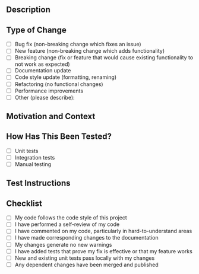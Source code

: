 ## Description
<!-- Provide a clear and concise description of your changes -->

## Type of Change
<!-- What type of change does your PR introduce? -->
- [ ] Bug fix (non-breaking change which fixes an issue)
- [ ] New feature (non-breaking change which adds functionality)
- [ ] Breaking change (fix or feature that would cause existing functionality to not work as expected)
- [ ] Documentation update
- [ ] Code style update (formatting, renaming)
- [ ] Refactoring (no functional changes)
- [ ] Performance improvements
- [ ] Other (please describe):

## Motivation and Context
<!-- Why is this change required? What problem does it solve? -->

## How Has This Been Tested?
<!-- Please describe how you tested your changes -->
- [ ] Unit tests
- [ ] Integration tests
- [ ] Manual testing

## Test Instructions
<!-- Please describe the tests that you ran to verify your changes -->

## Checklist
<!-- Put an x in the boxes that apply -->
- [ ] My code follows the code style of this project
- [ ] I have performed a self-review of my code
- [ ] I have commented on my code, particularly in hard-to-understand areas
- [ ] I have made corresponding changes to the documentation
- [ ] My changes generate no new warnings
- [ ] I have added tests that prove my fix is effective or that my feature works
- [ ] New and existing unit tests pass locally with my changes
- [ ] Any dependent changes have been merged and published